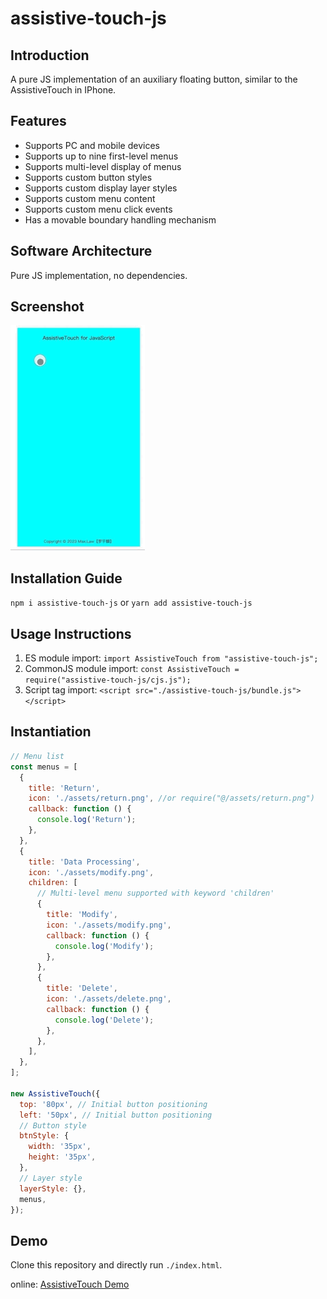 # assistive-touch-js

## Introduction

A pure JS implementation of an auxiliary floating button, similar to the AssistiveTouch in IPhone.

## Features

- Supports PC and mobile devices
- Supports up to nine first-level menus
- Supports multi-level display of menus
- Supports custom button styles
- Supports custom display layer styles
- Supports custom menu content
- Supports custom menu click events
- Has a movable boundary handling mechanism

## Software Architecture

Pure JS implementation, no dependencies.

## Screenshot

![Screenshot](./demo/assets/demo.gif)

## Installation Guide

`npm i assistive-touch-js` or `yarn add assistive-touch-js`

## Usage Instructions

1. ES module import:
   `import AssistiveTouch from "assistive-touch-js";`
2. CommonJS module import:
   `const AssistiveTouch = require("assistive-touch-js/cjs.js");`
3. Script tag import:
   `<script src="./assistive-touch-js/bundle.js"></script>`

## Instantiation

```js
// Menu list
const menus = [
  {
    title: 'Return',
    icon: './assets/return.png', //or require("@/assets/return.png")
    callback: function () {
      console.log('Return');
    },
  },
  {
    title: 'Data Processing',
    icon: './assets/modify.png',
    children: [
      // Multi-level menu supported with keyword 'children'
      {
        title: 'Modify',
        icon: './assets/modify.png',
        callback: function () {
          console.log('Modify');
        },
      },
      {
        title: 'Delete',
        icon: './assets/delete.png',
        callback: function () {
          console.log('Delete');
        },
      },
    ],
  },
];

new AssistiveTouch({
  top: '80px', // Initial button positioning
  left: '50px', // Initial button positioning
  // Button style
  btnStyle: {
    width: '35px',
    height: '35px',
  },
  // Layer style
  layerStyle: {},
  menus,
});
```

## Demo

Clone this repository and directly run `./index.html`.

online: [AssistiveTouch Demo](https://max_law.gitee.io/assistive-touch-js)
